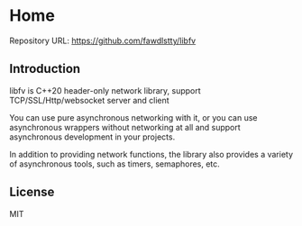 # Home

Repository URL: <https://github.com/fawdlstty/libfv>

## Introduction

libfv is C++20 header-only network library, support TCP/SSL/Http/websocket server and client

You can use pure asynchronous networking with it, or you can use asynchronous wrappers without networking at all and support asynchronous development in your projects.

In addition to providing network functions, the library also provides a variety of asynchronous tools, such as timers, semaphores, etc.

## License

MIT
